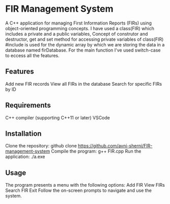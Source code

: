 # FIR Management System
A C++ application for managing First Information Reports (FIRs) using object-oriented programming concepts. I have used a class(FIR) which includes a private and a public variables, Concept of construtor and destructor, get and set method for accessing private variables of class(FIR) #include is used for the dynamic array by which we are storing the data in a database named firDatabase. For the main function I've used switch-case to eccess all the features.

## Features
Add new FIR records
View all FIRs in the database
Search for specific FIRs by ID

## Requirements
C++ compiler (supporting C++11 or later)
VSCode

## Installation
Clone the repository: github clone https://github.com/avni-sherni/FIR-management-system
Compile the program: g++ FIR.cpp
Run the application: ./a.exe

## Usage
The program presents a menu with the following options:
Add FIR
View FIRs
Search FIR
Exit
Follow the on-screen prompts to navigate and use the system.
